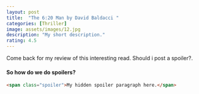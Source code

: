 ```yaml
---
layout: post
title:  "The 6:20 Man by David Baldacci "
categories: [Thriller]
image: assets/images/12.jpg
description: "My short description."
rating: 4.5
---
```


Come back for my review of this interesting read.
<span class="spoiler">Should i post a spoiler?.</span>

#### So how do we do spoilers?

```html
<span class="spoiler">My hidden spoiler paragraph here.</span>
```
